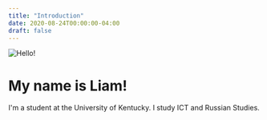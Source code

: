 ```yaml
---
title: "Introduction"
date: 2020-08-24T00:00:00-04:00
draft: false
---
```


![Hello!](https://zen-lamarr-b60ff0.netlify.app/Hello.jpg)

<h1>My name is Liam!</h1>

<p>I'm a student at the University of Kentucky. I study ICT and Russian Studies.</p>
